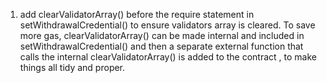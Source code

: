 1. add clearValidatorArray() before the require statement in setWithdrawalCredential() to ensure validators array is cleared. To save more gas, clearValidatorArray() can be made internal and included in setWithdrawalCredential() and then a separate external function that calls the internal clearValidatorArray() is added to the contract , to make things all tidy and proper. 